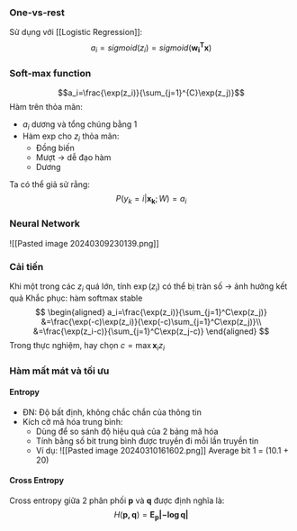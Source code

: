 ### One-vs-rest
Sử dụng với [[Logistic Regression]]:
$$a_i=sigmoid(z_i)=sigmoid(\mathbf{w_i^T x})$$
### Soft-max function
$$a_i=\frac{\exp(z_i)}{\sum_{j=1}^{C}\exp(z_j)}$$
Hàm trên thỏa mãn:
- $a_i$ dương và tổng chúng bằng 1
- Hàm exp cho $z_i$ thỏa mãn:
	- Đồng biến
	- Mượt -> dễ đạo hàm
	- Dương

Ta có thể giả sử rằng:
$$P(y_k=i|\mathbf{x_k};W)=a_i$$
### Neural Network
![[Pasted image 20240309230139.png]]

### Cải tiến 
Khi một trong các $z_i$ quá lớn, tính $\exp(z_i)$ có thể bị tràn số -> ảnh hưởng kết quả
Khắc phục: hàm softmax stable
$$
\begin{aligned}
a_i=\frac{\exp(z_i)}{\sum_{j=1}^C\exp(z_j)}
&=\frac{\exp(-c)\exp(z_i)}{\exp(-c)\sum_{j=1}^C\exp(z_j)}\\
&=\frac{\exp(z_i-c)}{\sum_{j=1}^C\exp(z_j-c)}
\end{aligned}
$$
Trong thực nghiệm, hay chọn $c=\max \mathbf{x}_iz_i$ 

### Hàm mất mát và tối ưu
#### Entropy
- ĐN: Độ bất định, không chắc chắn của thông tin
- Kích cỡ mã hóa trung bình:
	- Dùng để so sánh độ hiệu quả của 2 bảng mã hóa
	- Tính bằng số bit trung bình được truyền đi mỗi lần truyền tin
	- Ví dụ:
![[Pasted image 20240310161602.png]]
	Average bit 1 = (10.1 + 20)
#### Cross Entropy
Cross entropy giữa 2 phân phối $\mathbf{p}$ và $\mathbf{q}$ được định nghĩa là:
$$H(\mathbf{p,q})=\mathbf{E_p|-\log q|}$$